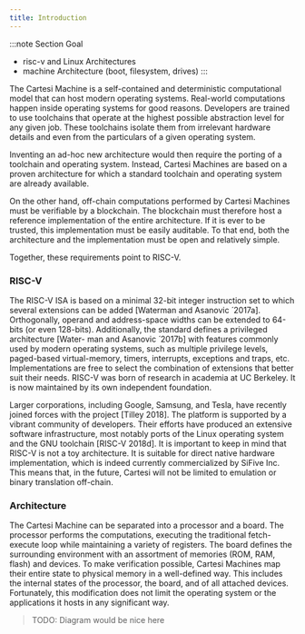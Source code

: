 ```yaml
---
title: Introduction
---
```


:::note Section Goal
- risc-v and Linux Architectures
- machine Architecture (boot, filesystem, drives)
:::

The Cartesi Machine is a self-contained and deterministic computational model that can host modern operating systems. 
Real-world computations happen inside operating systems for good reasons. 
Developers are trained to use toolchains that operate at the highest possible abstraction level for any given job. 
These toolchains isolate them from irrelevant hardware details and even from the particulars of a given operating system. 

Inventing an ad-hoc new architecture would then require the porting of a toolchain and operating system. 
Instead, Cartesi Machines are based on a proven architecture for which a standard toolchain and operating system are already available.

On the other hand, off-chain computations performed by Cartesi Machines must be verifiable by a blockchain. 
The blockchain must therefore host a reference implementation of the entire architecture. 
If it is ever to be trusted, this implementation must be easily auditable. 
To that end, both the architecture and the implementation must be open and relatively simple. 

Together, these requirements point to RISC-V.

### RISC-V

The RISC-V ISA is based on a minimal 32-bit integer instruction set to which several extensions can be added [Waterman and Asanovic ́ 2017a]. 
Orthogonally, operand and address-space widths can be extended to 64-bits (or even 128-bits). 
Additionally, the standard defines a privileged architecture [Water- man and Asanovic ́ 2017b] with features commonly used by modern operating systems, such as multiple privilege levels, paged-based virtual-memory, timers, interrupts, exceptions and traps, etc. Implementations are free to select the combination of extensions that better suit their needs.
RISC-V was born of research in academia at UC Berkeley. It is now maintained by its own independent foundation. 

Larger corporations, including Google, Samsung, and Tesla, have recently joined forces with the project [Tilley 2018]. 
The platform is supported by a vibrant community of developers. 
Their efforts have produced an extensive software infrastructure, most notably ports of the Linux operating system and the GNU toolchain [RISC-V 2018d]. 
It is important to keep in mind that RISC-V is not a toy architecture. It is suitable for direct native hardware implementation, which is indeed currently commercialized by SiFive Inc. 
This means that, in the future, Cartesi will not be limited to emulation or binary translation off-chain.

### Architecture

The Cartesi Machine can be separated into a processor and a board. 
The processor performs the computations, executing the traditional fetch-execute loop while maintaining a variety of registers. 
The board defines the surrounding environment with an assortment of memories (ROM, RAM, flash) and devices. 
To make verification possible, Cartesi Machines map their entire state to physical memory in a well-defined way. 
This includes the internal states of the processor, the board, and of all attached devices. 
Fortunately, this modification does not limit the operating system or the applications it hosts in any significant way.

> TODO: Diagram would be nice here
